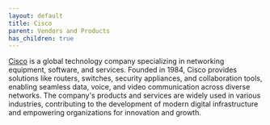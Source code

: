 ```yaml
---
layout: default
title: Cisco
parent: Vendors and Products
has_children: true
---
```


[Cisco](https://www.cisco.com) is a global technology company specializing in networking equipment, software, and services. Founded in 1984, Cisco provides solutions like routers, switches, security appliances, and collaboration tools, enabling seamless data, voice, and video communication across diverse networks. The company's products and services are widely used in various industries, contributing to the development of modern digital infrastructure and empowering organizations for innovation and growth.